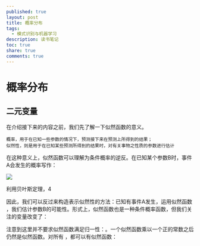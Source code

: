 ```yaml
---
published: true
layout: post
title: 概率分布
tags:
  - 模式识别与机器学习
description: 读书笔记
toc: true
share: true
comments: true
---
```

# 概率分布

## 二元变量

在介绍接下来的内容之前，我们先了解一下似然函数的意义。

	概率，用于在已知一些参数的情况下，预测接下来在预测上所得到的结果；
    似然性，则是用于在已知某些预测所得到的结果时，对有关事物之性质的参数进行估计

在这种意义上，似然函数可以理解为条件概率的逆反。在已知某个参数B时，事件A会发生的概率写作：

<img src="http://chart.googleapis.com/chart?cht=tx&chl=$$ P(A\mid B)={\frac{P(A,B)}{P(B)}}\! $$" style="border:center;titlePosition ： 'none';">



利用贝叶斯定理，4


因此，我们可以反过来构造表示似然性的方法：已知有事件A发生，运用似然函数 ，我们估计参数B的可能性。形式上，似然函数也是一种条件概率函数，但我们关注的变量改变了：


注意到这里并不要求似然函数满足归一性：。一个似然函数乘以一个正的常数之后仍然是似然函数。对所有 ，都可以有似然函数：
